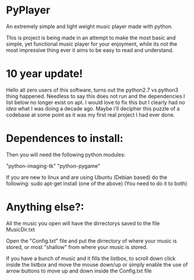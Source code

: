PyPlayer
========
An extremely simple and light weight music player made with python.

This is project is being made in an attempt to make the most basic and simple, yet functional music player for your enjoyment, while its not the most impressive thing ever it aims to be easy to read and understand.



# 10 year update!
Hello all zero users of this software, turns out the python2.7 vs python3 thing happened. Needless to say this does not run and the dependencies I list below no longer exist on apt.
I would love to fix this but I clearly had _no idea_ what I was doing a decade ago. Maybe i'll decipher this puzzle of a codebase at some point as it was my first real project I had ever done. 


Dependences to install:
=======================

Then you will need the following python modules:

"python-imaging-tk"
"python-pygame"

If you are new to linux and are using Ubuntu (Debian based) do the following:
sudo apt-get install (one of the above) (You need to do it to both)



Anything else?:
===============
All the music you open will have the dirrectorys saved to the file MusicDir.txt

Open the "Config.txt" file and put the dirrectory of where your music is stored, or most "shallow" from where your music is stored.

If you have a bunch of music and it fills the listbox, to scroll down click inside the listbox and move the mouse down/up or simply enable the use of arrow buttons to move up and down inside the Config.txt file
